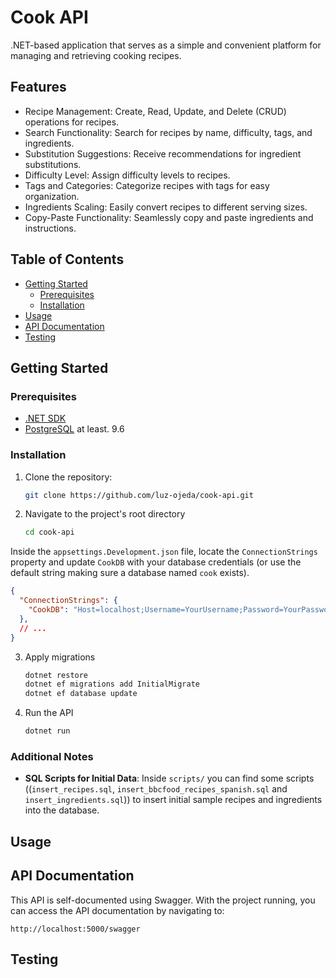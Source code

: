 # Cook API

.NET-based application that serves as a simple and convenient platform for managing and retrieving cooking recipes.

## Features

- Recipe Management: Create, Read, Update, and Delete (CRUD) operations for recipes.
- Search Functionality: Search for recipes by name, difficulty, tags, and ingredients.
- Substitution Suggestions: Receive recommendations for ingredient substitutions.
- Difficulty Level: Assign difficulty levels to recipes.
- Tags and Categories: Categorize recipes with tags for easy organization.
- Ingredients Scaling: Easily convert recipes to different serving sizes.
- Copy-Paste Functionality: Seamlessly copy and paste ingredients and instructions.

## Table of Contents

- [Getting Started](#getting-started)
  - [Prerequisites](#prerequisites)
  - [Installation](#installation)
- [Usage](#usage)
- [API Documentation](#api-documentation)
- [Testing](#testing)

## Getting Started

### Prerequisites

- [.NET SDK](https://dotnet.microsoft.com/download)
- [PostgreSQL](https://www.postgresql.org/download/) at least. 9.6

### Installation

1. Clone the repository:

   ```bash
   git clone https://github.com/luz-ojeda/cook-api.git

2. Navigate to the project's root directory

   ```bash
   cd cook-api

Inside the `appsettings.Development.json` file, locate the `ConnectionStrings` property and update `CookDB` with your database credentials (or use the default string making sure a database named `cook` exists).

   ```json
   {
     "ConnectionStrings": {
       "CookDB": "Host=localhost;Username=YourUsername;Password=YourPassword;Database=YourDatabase;"
     },
     // ...
   }
   ```
3. Apply migrations

   ```bash
   dotnet restore
   dotnet ef migrations add InitialMigrate
   dotnet ef database update
   ```

4. Run the API

   ```bash
   dotnet run
   ```

### Additional Notes

- **SQL Scripts for Initial Data**: Inside `scripts/` you can find some scripts ((`insert_recipes.sql`, `insert_bbcfood_recipes_spanish.sql` and `insert_ingredients.sql`)) to insert initial sample recipes and ingredients into the database.

## Usage

## API Documentation

This API is self-documented using Swagger. With the project running, you can access the API documentation by navigating to:

`http://localhost:5000/swagger`

## Testing
